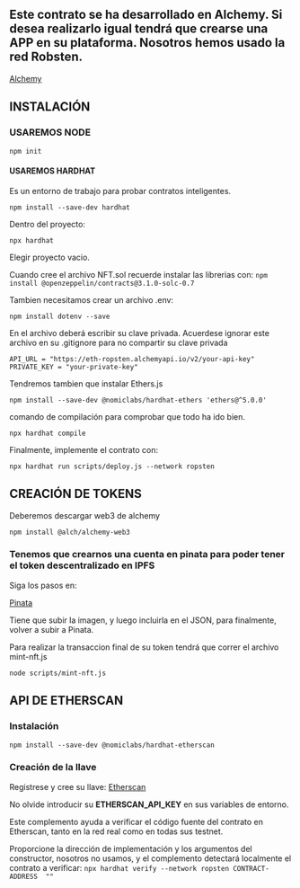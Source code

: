 ## Este contrato se ha desarrollado en Alchemy. Si desea realizarlo igual tendrá que crearse una APP en su plataforma. Nosotros hemos usado la red Robsten.

[Alchemy](https://www.alchemyapi.io/)

## INSTALACIÓN 

### USAREMOS NODE

```npm init```

#### USAREMOS HARDHAT

Es un entorno de trabajo para probar contratos inteligentes.

```npm install --save-dev hardhat```

Dentro del proyecto:

```npx hardhat```

Elegir proyecto vacio.

Cuando cree el archivo NFT.sol recuerde instalar las librerias con:
```npm install @openzeppelin/contracts@3.1.0-solc-0.7```

Tambien necesitamos crear un archivo .env:

```npm install dotenv --save```

En el archivo deberá escribir su clave privada. Acuerdese ignorar este archivo en su .gitignore para no compartir su clave privada

``` 
API_URL = "https://eth-ropsten.alchemyapi.io/v2/your-api-key"
PRIVATE_KEY = "your-private-key"
```

Tendremos tambien que instalar Ethers.js

``` npm install --save-dev @nomiclabs/hardhat-ethers 'ethers@^5.0.0' ```


comando de compilación para comprobar que todo ha ido bien.

``` npx hardhat compile ```

Finalmente, implemente el contrato con:

``` npx hardhat run scripts/deploy.js --network ropsten ```


## CREACIÓN DE TOKENS

Deberemos descargar web3 de alchemy

```npm install @alch/alchemy-web3```

### Tenemos que crearnos una cuenta en pinata para poder tener el token descentralizado en IPFS 

Siga los pasos en:

[Pinata](https://pinata.cloud/)

Tiene que subir la imagen, y luego incluirla en el JSON, para finalmente, volver a subir a Pinata.


Para realizar la transaccion final de su token tendrá que correr el archivo mint-nft.js

```node scripts/mint-nft.js```

## API DE ETHERSCAN

### Instalación

``` npm install --save-dev @nomiclabs/hardhat-etherscan ```

### Creación de la llave

Registrese y cree su llave:
[Etherscan](https://etherscan.io/apis/)

No olvide introducir su __ETHERSCAN_API_KEY__ en sus variables de entorno.

Este complemento ayuda a verificar el código fuente del contrato en Etherscan, tanto en la red real como en todas sus testnet.

Proporcione la dirección de implementación y los argumentos del constructor, nosotros no usamos, y el complemento detectará localmente el contrato a verificar:
``` npx hardhat verify --network ropsten CONTRACT-ADDRESS  "" ```

